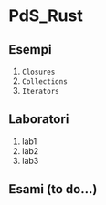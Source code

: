 # PdS_Rust

## Esempi
1. `Closures`
2. `Collections`
3. `Iterators`

## Laboratori
1. lab1
2. lab2
3. lab3

## Esami (to do...)